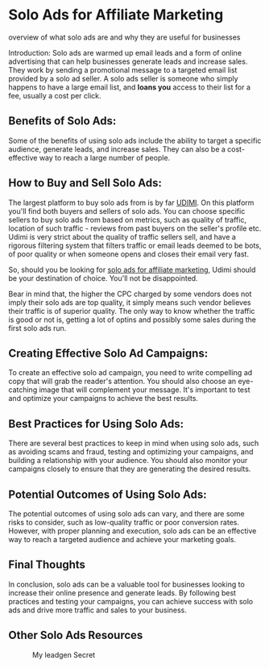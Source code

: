 <h1>Solo Ads for Affiliate Marketing</h1>

overview of what solo ads are and why they are useful for businesses

Introduction:
Solo ads are warmed up email leads and a form of online advertising that can help businesses generate leads and increase sales. They work by sending a promotional message to a targeted email list provided by a solo ad seller.
A solo ads seller is someone who simply happens to have a large email list, and **loans you** access to their list for a fee, usually a cost per click.

<h2>Benefits of Solo Ads:</h2>
Some of the benefits of using solo ads include the ability to target a specific audience, generate leads, and increase sales. They can also be a cost-effective way to reach a large number of people.

<h2>How to Buy and Sell Solo Ads:</h2>
The largest platform to buy solo ads from is by far <a href="https://udimi.com/a/4e89c">UDIMI</a>. On this platform you'll find both buyers and sellers of solo ads. You can choose specific sellers to buy solo ads from based on metrics, such as quality of traffic, location of such traffic - reviews from past buyers on the seller's profile etc. Udimi is very strict about the quality of traffic sellers sell, and have a rigorous filtering system that filters traffic or email leads deemed to be bots, of poor quality or when someone opens and closes their email very fast.

So, should you be looking for <a href="https://highincomeacademy.com/best-solo-ads-for-affiliate-marketing/">solo ads for affiliate marketing</a>, Udimi should be your destination of choice. You'll not be disappointed.

Bear in mind that, the higher the CPC charged by some vendors does not imply their solo ads are top quality, it simply means such vendor believes their traffic is of superior quality.
The only way to know whether the traffic is good or not is, getting a lot of optins and possibly some sales during the first solo ads run.


<h2>Creating Effective Solo Ad Campaigns:</h2>
To create an effective solo ad campaign, you need to write compelling ad copy that will grab the reader's attention. You should also choose an eye-catching image that will complement your message. It's important to test and optimize your campaigns to achieve the best results.

<h2>Best Practices for Using Solo Ads:</h2>
There are several best practices to keep in mind when using solo ads, such as avoiding scams and fraud, testing and optimizing your campaigns, and building a relationship with your audience. You should also monitor your campaigns closely to ensure that they are generating the desired results.

<h2>Potential Outcomes of Using Solo Ads:</h2>
The potential outcomes of using solo ads can vary, and there are some risks to consider, such as low-quality traffic or poor conversion rates. However, with proper planning and execution, solo ads can be an effective way to reach a targeted audience and achieve your marketing goals.

<h2>Final Thoughts</h2>
In conclusion, solo ads can be a valuable tool for businesses looking to increase their online presence and generate leads. By following best practices and testing your campaigns, you can achieve success with solo ads and drive more traffic and sales to your business.

<h2>Other Solo Ads Resources</h2>
<ul>
  <ol>My leadgen Secret</ol>
  </ul>
